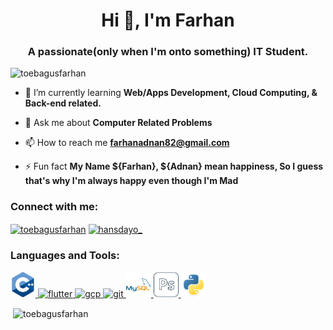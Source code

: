 <h1 align="center">Hi 👋, I'm Farhan</h1>
<h3 align="center">A passionate(only when I'm onto something) IT Student.</h3>

<p align="left"> <img src="https://komarev.com/ghpvc/?username=toebagusfarhan&label=Profile%20views&color=0e75b6&style=flat" alt="toebagusfarhan" /> </p>

- 🌱 I’m currently learning **Web/Apps Development, Cloud Computing, & Back-end related.**

- 💬 Ask me about **Computer Related Problems**

- 📫 How to reach me **farhanadnan82@gmail.com**

- ⚡ Fun fact **My Name ${Farhan}, ${Adnan} mean happiness, So I guess that's why I'm always happy even though I'm Mad**

<h3 align="left">Connect with me:</h3>
<p align="left">
<a href="https://linkedin.com/in/toebagusfarhan" target="blank"><img align="center" src="https://raw.githubusercontent.com/rahuldkjain/github-profile-readme-generator/master/src/images/icons/Social/linked-in-alt.svg" alt="toebagusfarhan" height="30" width="40" /></a>
<a href="https://instagram.com/hansdayo_" target="blank"><img align="center" src="https://raw.githubusercontent.com/rahuldkjain/github-profile-readme-generator/master/src/images/icons/Social/instagram.svg" alt="hansdayo_" height="30" width="40" /></a>
</p>

<h3 align="left">Languages and Tools:</h3>
<p align="left"> <a href="https://www.w3schools.com/cpp/" target="_blank" rel="noreferrer"> <img src="https://raw.githubusercontent.com/devicons/devicon/master/icons/cplusplus/cplusplus-original.svg" alt="cplusplus" width="40" height="40"/> </a> <a href="https://flutter.dev" target="_blank" rel="noreferrer"> <img src="https://www.vectorlogo.zone/logos/flutterio/flutterio-icon.svg" alt="flutter" width="40" height="40"/> </a> <a href="https://cloud.google.com" target="_blank" rel="noreferrer"> <img src="https://www.vectorlogo.zone/logos/google_cloud/google_cloud-icon.svg" alt="gcp" width="40" height="40"/> </a> <a href="https://git-scm.com/" target="_blank" rel="noreferrer"> <img src="https://www.vectorlogo.zone/logos/git-scm/git-scm-icon.svg" alt="git" width="40" height="40"/> </a> <a href="https://www.mysql.com/" target="_blank" rel="noreferrer"> <img src="https://raw.githubusercontent.com/devicons/devicon/master/icons/mysql/mysql-original-wordmark.svg" alt="mysql" width="40" height="40"/> </a> <a href="https://www.photoshop.com/en" target="_blank" rel="noreferrer"> <img src="https://raw.githubusercontent.com/devicons/devicon/master/icons/photoshop/photoshop-line.svg" alt="photoshop" width="40" height="40"/> </a> <a href="https://www.python.org" target="_blank" rel="noreferrer"> <img src="https://raw.githubusercontent.com/devicons/devicon/master/icons/python/python-original.svg" alt="python" width="40" height="40"/> </a> </p>

<p>&nbsp;<img align="center" src="https://github-readme-stats.vercel.app/api?username=toebagusfarhan&show_icons=true&locale=en" alt="toebagusfarhan" /></p>
